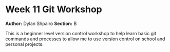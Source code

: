 # Week 11 Git Workshop
**Author:** Dylan Shpairo
**Section:** B

This is a beginner level version control workshop to help learn basic git commands and processes to allow me to use version control on school and personal projects.